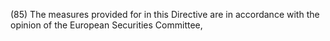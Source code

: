 (85) The measures provided for in this Directive are in accordance with the opinion of the European Securities Committee,